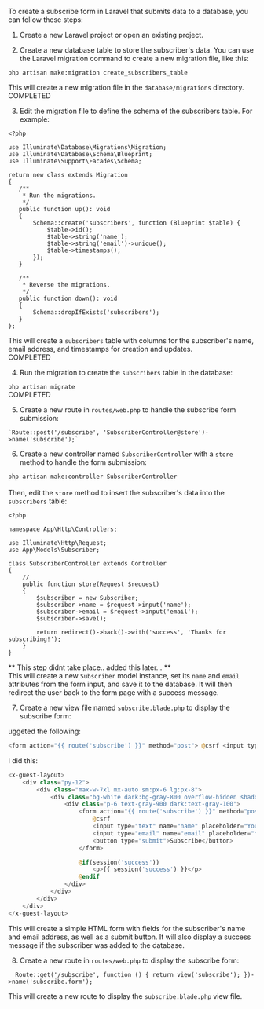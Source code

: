 To create a subscribe form in Laravel that submits data to a database, you can follow these steps:

1. Create a new Laravel project or open an existing project.
  
2. Create a new database table to store the subscriber's data. You can use the Laravel migration command to create a new migration file, like this:
  
  `php artisan make:migration create_subscribers_table`
  
  This will create a new migration file in the `database/migrations` directory.
 COMPLETED 

3. Edit the migration file to define the schema of the subscribers table. For example:
  
 ```
 <?php

use Illuminate\Database\Migrations\Migration;
use Illuminate\Database\Schema\Blueprint;
use Illuminate\Support\Facades\Schema;

return new class extends Migration
{
    /**
     * Run the migrations.
     */
    public function up(): void
    {
        Schema::create('subscribers', function (Blueprint $table) {
            $table->id();
            $table->string('name');
            $table->string('email')->unique();
            $table->timestamps();
        });
    }

    /**
     * Reverse the migrations.
     */
    public function down(): void
    {
        Schema::dropIfExists('subscribers');
    }
};
 ```
  
  This will create a `subscribers` table with columns for the subscriber's name, email address, and timestamps for creation and updates.<br>
  COMPLETED <br>

4. Run the migration to create the `subscribers` table in the database:
  
  `php artisan migrate`<br>
  COMPLETED

5. Create a new route in `routes/web.php` to handle the subscribe form submission:
  ```
  `Route::post('/subscribe', 'SubscriberController@store')->name('subscribe');`
  ```
6. Create a new controller named `SubscriberController` with a `store` method to handle the form submission:

  `php artisan make:controller SubscriberController`
  <br><br>
  Then, edit the `store` method to insert the subscriber's data into the `subscribers` table:
```
<?php

namespace App\Http\Controllers;

use Illuminate\Http\Request;
use App\Models\Subscriber;

class SubscriberController extends Controller
{
    //
    public function store(Request $request)
    {
        $subscriber = new Subscriber;
        $subscriber->name = $request->input('name');
        $subscriber->email = $request->input('email');
        $subscriber->save();

        return redirect()->back()->with('success', 'Thanks for subscribing!');
    }
}
```
  
  ** This step didnt take place.. added this later... **<br>
  This will create a new `Subscriber` model instance, set its `name` and `email` attributes from the form input, and save it to the database. It will then redirect the user back to the form page with a success message.
  
7. Create a new view file named `subscribe.blade.php` to display the subscribe form:
  
uggeted the following:
```php
<form action="{{ route('subscribe') }}" method="post"> @csrf <input type="text" name="name" placeholder="Your name"> <input type="email" name="email" placeholder="Your email address"> <button type="submit">Subscribe</button> </form> @if(session('success')) <p>{{ session('success') }}</p> @endif`
``` 

I did this:
```php
<x-guest-layout>
    <div class="py-12">
        <div class="max-w-7xl mx-auto sm:px-6 lg:px-8">
            <div class="bg-white dark:bg-gray-800 overflow-hidden shadow-sm sm:rounded-lg">
                <div class="p-6 text-gray-900 dark:text-gray-100">
                    <form action="{{ route('subscribe') }}" method="post">
                        @csrf
                        <input type="text" name="name" placeholder="Your name">
                        <input type="email" name="email" placeholder="Your email address">
                        <button type="submit">Subscribe</button>
                    </form>

                    @if(session('success'))
                        <p>{{ session('success') }}</p>
                    @endif
                </div>
            </div>
        </div>
    </div>
</x-guest-layout>

```
  This will create a simple HTML form with fields for the subscriber's name and email address, as well as a submit button. It will also display a success message if the subscriber was added to the database.
  
8. Create a new route in `routes/web.php` to display the subscribe form:
```  
  Route::get('/subscribe', function () { return view('subscribe'); })->name('subscribe.form');
```  
  This will create a new route to display the `subscribe.blade.php` view file.

